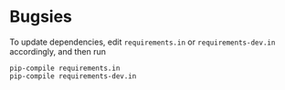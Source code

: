 # Bugsies

To update dependencies, edit `requirements.in` or `requirements-dev.in` accordingly, and then run

```
pip-compile requirements.in
pip-compile requirements-dev.in
```
